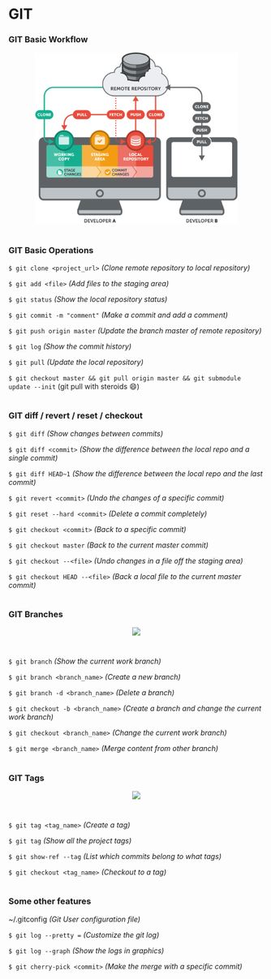 # GIT

### GIT Basic Workflow

<p align="center"><img src="images/basic-remote-workflow.png" width="400px" ></p>

#

### GIT Basic Operations

```$ git clone <project_url>``` *(Clone remote repository to local repository)*

```$ git add <file>``` *(Add files to the staging area)*

```$ git status``` *(Show the local repository status)*

```$ git commit -m "comment"``` *(Make a commit and add a comment)*

```$ git push origin master``` *(Update the branch master of remote repository)*

```$ git log``` *(Show the commit history)*

```$ git pull``` *(Update the local repository)*

```$ git checkout master && git pull origin master && git submodule update --init``` (git pull with   steroids :smile:)

#

### GIT diff / revert / reset / checkout

```$ git diff``` *(Show changes between commits)*

```$ git diff <commit>``` *(Show the difference between the local repo and a single commit)*

```$ git diff HEAD~1``` *(Show the difference between the local repo and the last commit)*

```$ git revert <commit>``` *(Undo the changes of a specific commit)*

```$ git reset --hard <commit>``` *(Delete a commit completely)*

```$ git checkout <commit>``` *(Back to a specific commit)*

```$ git checkout master``` *(Back to the current master commit)*

```$ git checkout --<file>``` *(Undo changes in a file off the staging area)*

```$ git checkout HEAD --<file>``` *(Back a local file to the current master commit)*

#

### GIT Branches

<p align="center"><img src="images/gitflow.png" width="400px" ></p>

#

```$ git branch``` *(Show the current work branch)*

```$ git branch <branch_name>``` *(Create a new branch)*

```$ git branch -d <branch_name>``` *(Delete a branch)*

```$ git checkout -b <branch_name>``` *(Create a branch and change the current work branch)*

```$ git checkout <branch_name>``` *(Change the current work branch)*

```$ git merge <branch_name>``` *(Merge content from other branch)*

#

### GIT Tags

<p align="center"><img src="images/gittag.png" width="400px" ></p>

#

```$ git tag <tag_name>``` *(Create a tag)*

```$ git tag``` *(Show all the project tags)*

```$ git show-ref --tag``` *(List which commits belong to what tags)*

```$ git checkout <tag_name>``` *(Checkout to a tag)*

#

### Some other features

~/.gitconfig *(Git User configuration file)*

```$ git log --pretty =``` *(Customize the git log)*

```$ git log --graph``` *(Show the logs in graphics)*

```$ git cherry-pick <commit>``` *(Make the merge with a specific commit)*

